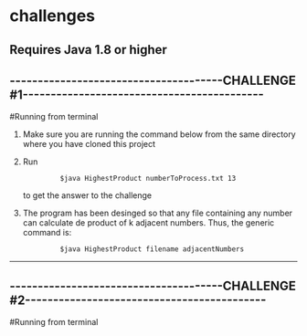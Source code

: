# challenges
Requires Java 1.8 or higher
------------------------------------------------------------------------------------------------------------------------------------------------------
--------------------------------------CHALLENGE #1-------------------------------------------
------------------------------------------------------------------------------------------------------------------------------------------------------
#Running from terminal
1. Make sure you are running the command below from the same directory where you have cloned this project
2. Run 

                $java HighestProduct numberToProcess.txt 13 
                
   to get the answer to the challenge
4. The program has been desinged so that any file containing any number can calculate de product of k adjacent numbers. Thus, the generic command is:

                $java HighestProduct filename adjacentNumbers 
        
------------------------------------------------------------------------------------------------------------------------------------------------------
--------------------------------------CHALLENGE #2-------------------------------------------
------------------------------------------------------------------------------------------------------------------------------------------------------
#Running from terminal
